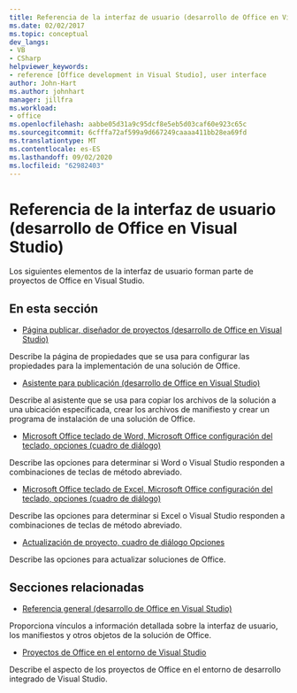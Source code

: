 ```yaml
---
title: Referencia de la interfaz de usuario (desarrollo de Office en Visual Studio)
ms.date: 02/02/2017
ms.topic: conceptual
dev_langs:
- VB
- CSharp
helpviewer_keywords:
- reference [Office development in Visual Studio], user interface
author: John-Hart
ms.author: johnhart
manager: jillfra
ms.workload:
- office
ms.openlocfilehash: aabbe05d31a9c95dcf8e5eb5d03caf60e923c65c
ms.sourcegitcommit: 6cfffa72af599a9d667249caaaa411bb28ea69fd
ms.translationtype: MT
ms.contentlocale: es-ES
ms.lasthandoff: 09/02/2020
ms.locfileid: "62982403"
---
```

# <a name="user-interface-reference-office-development-in-visual-studio"></a>Referencia de la interfaz de usuario (desarrollo de Office en Visual Studio)
  Los siguientes elementos de la interfaz de usuario forman parte de proyectos de Office en Visual Studio.

## <a name="in-this-section"></a>En esta sección
- [Página publicar, diseñador de proyectos &#40;desarrollo de Office en Visual Studio&#41;](../vsto/publish-page-project-designer-office-development-in-visual-studio.md)

 Describe la página de propiedades que se usa para configurar las propiedades para la implementación de una solución de Office.

- [Asistente para publicación &#40;desarrollo de Office en Visual Studio&#41;](../vsto/publish-wizard-office-development-in-visual-studio.md)

 Describe al asistente que se usa para copiar los archivos de la solución a una ubicación especificada, crear los archivos de manifiesto y crear un programa de instalación de una solución de Office.

- [Microsoft Office teclado de Word, Microsoft Office configuración del teclado, opciones (cuadro de diálogo)](../vsto/microsoft-office-word-keyboard-microsoft-office-keyboard-settings-options-dialog-box.md)

 Describe las opciones para determinar si Word o Visual Studio responden a combinaciones de teclas de método abreviado.

- [Microsoft Office teclado de Excel, Microsoft Office configuración del teclado, opciones (cuadro de diálogo)](../vsto/microsoft-office-excel-keyboard-microsoft-office-keyboard-settings-options-dialog-box.md)

 Describe las opciones para determinar si Excel o Visual Studio responden a combinaciones de teclas de método abreviado.

- [Actualización de proyecto, cuadro de diálogo Opciones](../vsto/project-upgrade-options-dialog-box.md)

 Describe las opciones para actualizar soluciones de Office.

## <a name="related-sections"></a>Secciones relacionadas
- [Referencia general &#40;desarrollo de Office en Visual Studio&#41;](../vsto/general-reference-office-development-in-visual-studio.md)

 Proporciona vínculos a información detallada sobre la interfaz de usuario, los manifiestos y otros objetos de la solución de Office.

- [Proyectos de Office en el entorno de Visual Studio](../vsto/office-projects-in-the-visual-studio-environment.md)

 Describe el aspecto de los proyectos de Office en el entorno de desarrollo integrado de Visual Studio.
